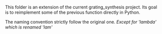 This folder is an extension of the current grating_synthesis project.
Its goal is to reimplement some of the previous function directly in Python.

The naming convention strictly follow the original one.
_Except for 'lambda' which is renamed 'lam'_